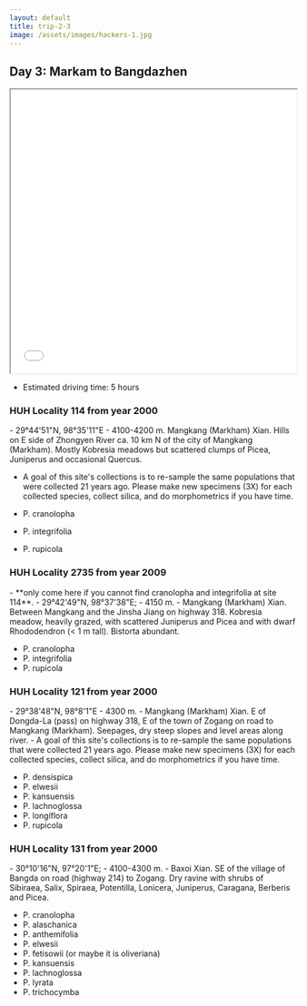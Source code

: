 ```yaml
---
layout: default
title: trip-2-3
image: /assets/images/hackers-1.jpg
---
```




## Day 3: Markam to Bangdazhen



<iframe src="../assets/maps/trip-2-3.html" height='500px' width="100%" title="Iframe Example"></iframe> 


- Estimated driving time: 5 hours


<h3 class="mt-5"> HUH Locality 114 from year 2000</h3>
- 29°44'51"N, 98°35'11"E
- 4100-4200 m. 
Mangkang (Markham) Xian. Hills on E side of Zhongyen River ca. 10 km N of the city of Mangkang (Markham). Mostly Kobresia meadows but scattered clumps of Picea, Juniperus and occasional Quercus. 

- A goal of this site's collections is to re-sample the same populations
that were collected 21 years ago. Please make new specimens (3X) for each 
collected species, collect silica, and do morphometrics if you have time.

- P. cranolopha 
- P. integrifolia
- P. rupicola


<h3 class="mt-5"> HUH Locality 2735 from year 2009</h3>
- **only come here if you cannot find cranolopha and integrifolia at site 114**.
- 29°42'49"N, 98°37'38"E; 
- 4150 m. 
- Mangkang (Markham) Xian. Between Mangkang and the Jinsha Jiang on highway 318. Kobresia meadow, heavily grazed, with scattered Juniperus and Picea and with dwarf Rhododendron (< 1 m tall). Bistorta abundant. 

- P. cranolopha
- P. integrifolia
- P. rupicola


<h3 class="mt-5"> HUH Locality 121 from year 2000</h3>
- 29°38'48"N, 98°8'1"E
- 4300 m. 
- Mangkang (Markham) Xian. E of Dongda-La (pass) on highway 318, E of the town of Zogang on road to Mangkang (Markham). Seepages, dry steep slopes and level areas along river. 
- A goal of this site's collections is to re-sample the same populations
that were collected 21 years ago. Please make new specimens (3X) for each 
collected species, collect silica, and do morphometrics if you have time.

- P. densispica
- P. elwesii
- P. kansuensis
- P. lachnoglossa
- P. longiflora
- P. rupicola




<h3 class="mt-5"> HUH Locality 131 from year 2000</h3>
- 30°10'16"N, 97°20'1"E;
- 4100-4300 m. 
- Baxoi Xian. SE of the village of Bangda on road (highway 214) to Zogang. Dry ravine with shrubs of Sibiraea, Salix, Spiraea, Potentilla, Lonicera, Juniperus, Caragana, Berberis and Picea. 

- P. cranolopha
- P. alaschanica
- P. anthemifolia
- P. elwesii
- P. fetisowii (or maybe it is oliveriana)
- P. kansuensis 
- P. lachnoglossa
- P. lyrata
- P. trichocymba


